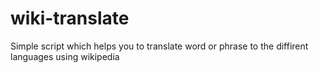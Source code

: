 # wiki-translate
Simple script which helps you to translate word or phrase to the diffirent languages using wikipedia

